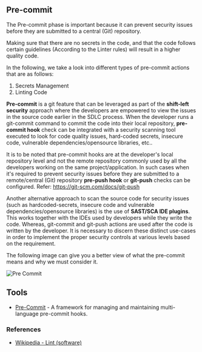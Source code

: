 ## Pre-commit

The Pre-commit phase is important because it can prevent security issues before they are submitted to a central (Git) repository.

Making sure that there are no secrets in the code, and that the code follows certain guidelines (According to the Linter rules) will result in a higher quality code.

In the following, we take a look into different types of pre-commit actions that are as follows:

1. Secrets Management
2. Linting Code

**Pre-commit** is a git feature that can be leveraged as part of the **shift-left security** approach where the developers are empowered to view the issues in the source code earlier in the SDLC process. When the developer runs a git-commit command to commit the code into their local repository, **pre-commit hook** check can be integrated with a security scanning tool executed to look for code quality issues, hard-coded secrets, insecure code, vulnerable dependencies/opensource libraries, etc..

It is to be noted that pre-commit hooks are at the developer's local repository level and not the remote repository commonly used by all the developers working on the same project/application. In such cases when it's required to prevent security issues before they are submitted to a remote/central (Git) repository **pre-push hook** or **git-push** checks can be configured. Refer: <https://git-scm.com/docs/git-push>

Another alternative approach to scan the source code for security issues (such as hardcoded-secrets, insecure code and vulnerable dependencies/opensource libraries) is the use of **SAST/SCA IDE plugins**. This works together with the IDEs used by developers while they write the code. Whereas, git-commit and git-push actions are used after the code is written by the developer. It is necessary to discern these distinct use-cases in order to implement the proper security controls at various levels based on the requirement.

The following image can give you a better view of what the pre-commit means and why we must consider it.

![Pre Commit](/current-version/assets/images/pre-commit.png)

## Tools

+ [Pre-Commit](https://pre-commit.com/) - A framework for managing and maintaining multi-language pre-commit hooks.

### References

+ [Wikipedia - Lint (software)](https://en.wikipedia.org/wiki/Lint_(software))
